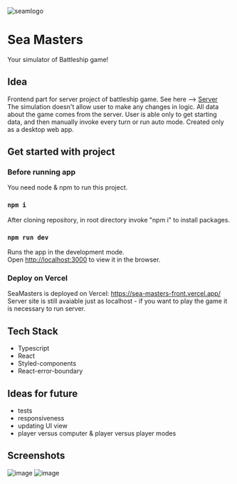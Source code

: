 ![seamlogo](https://user-images.githubusercontent.com/92270179/171294175-deb0c4fc-ef5f-45f2-a5d8-5db461ffa62c.png)

# Sea Masters

Your simulator of Battleship game!

## Idea

Frontend part for server project of battleship game. See here --> [Server](https://github.com/MonikaKrella/SeaMasters-Battleship)\
The simulation doesn't allow user to make any changes in logic. All data about the game comes from the server.
User is able only to get starting data, and then manually invoke every turn or run auto mode.
Created only as a desktop web app. 

## Get started with project

### Before running app
You need node & npm to run this project.

### `npm i`
After cloning repository, in root directory invoke "npm i" to install packages.

### `npm run dev`
Runs the app in the development mode.\
Open [http://localhost:3000](http://localhost:3000) to view it in the browser.

### Deploy on Vercel
SeaMasters is deployed on Vercel: https://sea-masters-front.vercel.app/ \
Server site is still avaiable just as localhost - if you want to play the game it is necessary to run server.

## Tech Stack
 - Typescript
 - React
 - Styled-components
 - React-error-boundary

## Ideas for future
 - tests
 - responsiveness
 - updating UI view
 - player versus computer & player versus player modes

## Screenshots
![image](https://user-images.githubusercontent.com/92270179/171494586-2c097079-23e1-4905-a8c7-65410b660ad7.png)
![image](https://user-images.githubusercontent.com/92270179/171491627-d4d695c2-c145-4ccd-a36d-646e93758940.png)


